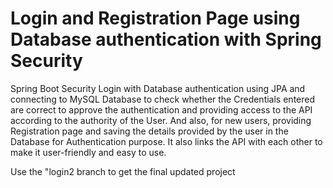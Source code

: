 # Login and Registration Page using Database authentication with Spring Security
Spring Boot Security Login with Database authentication using JPA and connecting to MySQL Database to check whether the Credentials entered are correct to approve the authentication and providing access to the API according to the authority of the User. And also, for new users, providing Registration page and saving the details provided by the user in the Database for Authentication purpose. It also links the API with each other to make it user-friendly and easy to use.

Use the "login2 branch to get the final updated project
